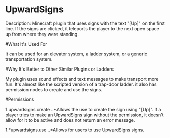 # UpwardSigns

Description: Minecraft plugin that uses signs with the text "[Up]" on the first line. If the signs are clicked, it teleports the player to the next open space up from where they were standing.

#What It's Used For

It can be used for an elevator system, a ladder system, or a generic transportation system.


#Why It's Better to Other Similar Plugins or Ladders

My plugin uses sound effects and text messages to make transport more fun. It's almost like the scripted version of a trap-door ladder.  it also has permission nodes to create and use the signs.


#Permissions

1.upwardsigns.create
..*Allows the use to create the sign using "[Up]". If a player tries to make an UpwardSigns sign without the permission, it doesn't allow for it to be active and does not return an error message.

1.*upwardsigns.use 
..*Allows for users to use UpwardSigns signs.
